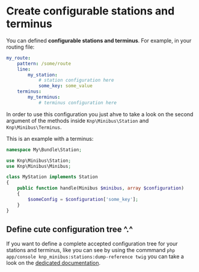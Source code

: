 Create configurable stations and terminus
=========================================

You can defined **configurable stations and terminus**. For example, in your
routing file:

```yaml
my_route:
    pattern: /some/route
    line:
        my_station:
            # station configuration here
            some_key: some_value
    terminus:
        my_terminus:
            # terminus configuration here
```

In order to use this configuration you just ahve to take a look on the second
argument of the methods inside `Knp\Minibus\Station` and `Knp\Minibus\Terminus`.

This is an example with a terminus:

```php
namespace My\Bundle\Station;

use Knp\Minibus\Station;
use Knp\Minibus\Minibus;

class MyStation implements Station
{
    public function handle(Minibus $minibus, array $configuration)
    {
        $someConfig = $configuration['some_key'];
    }
}
```

## Define cute configuration tree ^.^

If you want to define a complete accepted configuration tree for your stations
and terminus, like you can see by using the commmand 
`php app/console knp_minibus:stations:dump-reference twig` you can take
a look on the [dedicated documentation](https://github.com/Djeg/Minibus/blob/master/.doc/configure_your_stations_and_terminus.md).
